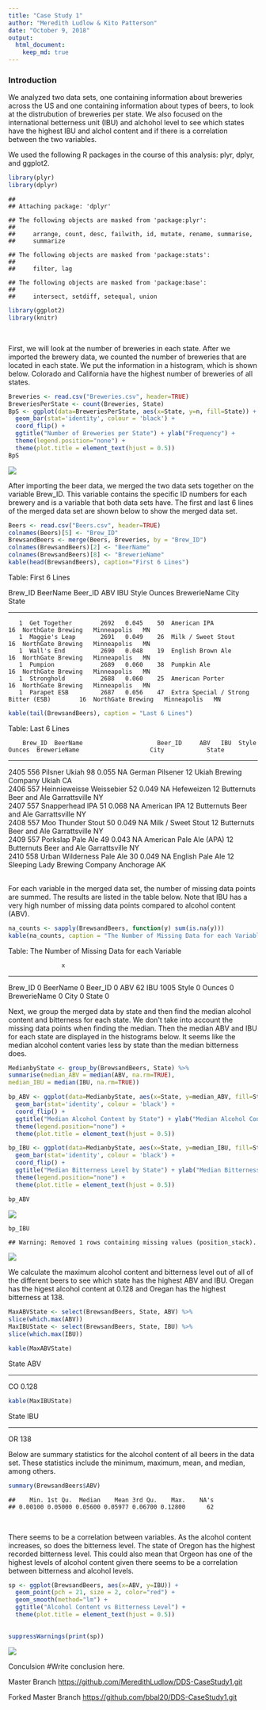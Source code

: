 ```yaml
---
title: "Case Study 1"
author: "Meredith Ludlow & Kito Patterson"
date: "October 9, 2018"
output: 
  html_document:
    keep_md: true
---
```

### Introduction
We analyzed two data sets, one containing information about breweries across the US and one containing information about types of beers, to look at the distrubution of breweries per state. We also focused on the international betterness unit (IBU) and alchohol level to see which states have the highest IBU and alchol content and if there is a correlation between the two variables.
</br>

We used the following R packages in the course of this analysis: plyr, dplyr, and ggplot2.

```r
library(plyr)
library(dplyr)
```

```
## 
## Attaching package: 'dplyr'
```

```
## The following objects are masked from 'package:plyr':
## 
##     arrange, count, desc, failwith, id, mutate, rename, summarise,
##     summarize
```

```
## The following objects are masked from 'package:stats':
## 
##     filter, lag
```

```
## The following objects are masked from 'package:base':
## 
##     intersect, setdiff, setequal, union
```

```r
library(ggplot2)
library(knitr)
```
</br>


First, we will look at the number of breweries in each state. After we imported the brewery data, we counted the number of breweries that are located in each state. We put the information in a histogram, which is shown below. Colorado and California have the highest number of breweries of all states.

```r
Breweries <- read.csv("Breweries.csv", header=TRUE)
BreweriesPerState <- count(Breweries, State)
BpS <- ggplot(data=BreweriesPerState, aes(x=State, y=n, fill=State)) + 
  geom_bar(stat='identity', colour = 'black') +
  coord_flip() + 
  ggtitle("Number of Breweries per State") + ylab("Frequency") +
  theme(legend.position="none") +
  theme(plot.title = element_text(hjust = 0.5))
BpS
```

![](CaseStudy_files/figure-html/unnamed-chunk-2-1.png)<!-- -->
</br>


After importing the beer data, we merged the two data sets together on the variable Brew_ID. This variable contains the specific ID numbers for each brewery and is a variable that both data sets have. The first and last 6 lines of the merged data set are shown below to show the merged data set.

```r
Beers <- read.csv("Beers.csv", header=TRUE)
colnames(Beers)[5] <- "Brew_ID"
BrewsandBeers <- merge(Beers, Breweries, by = "Brew_ID")
colnames(BrewsandBeers)[2] <- "BeerName"
colnames(BrewsandBeers)[8] <- "BrewerieName"
kable(head(BrewsandBeers), caption="First 6 Lines")
```



Table: First 6 Lines

 Brew_ID  BeerName         Beer_ID     ABV   IBU  Style                                  Ounces  BrewerieName        City          State 
--------  --------------  --------  ------  ----  ------------------------------------  -------  ------------------  ------------  ------
       1  Get Together        2692   0.045    50  American IPA                               16  NorthGate Brewing   Minneapolis   MN    
       1  Maggie's Leap       2691   0.049    26  Milk / Sweet Stout                         16  NorthGate Brewing   Minneapolis   MN    
       1  Wall's End          2690   0.048    19  English Brown Ale                          16  NorthGate Brewing   Minneapolis   MN    
       1  Pumpion             2689   0.060    38  Pumpkin Ale                                16  NorthGate Brewing   Minneapolis   MN    
       1  Stronghold          2688   0.060    25  American Porter                            16  NorthGate Brewing   Minneapolis   MN    
       1  Parapet ESB         2687   0.056    47  Extra Special / Strong Bitter (ESB)        16  NorthGate Brewing   Minneapolis   MN    

```r
kable(tail(BrewsandBeers), caption = "Last 6 Lines")
```



Table: Last 6 Lines

        Brew_ID  BeerName                     Beer_ID     ABV   IBU  Style                      Ounces  BrewerieName                    City            State 
-----  --------  --------------------------  --------  ------  ----  ------------------------  -------  ------------------------------  --------------  ------
2405        556  Pilsner Ukiah                     98   0.055    NA  German Pilsener                12  Ukiah Brewing Company           Ukiah           CA    
2406        557  Heinnieweisse Weissebier          52   0.049    NA  Hefeweizen                     12  Butternuts Beer and Ale         Garrattsville   NY    
2407        557  Snapperhead IPA                   51   0.068    NA  American IPA                   12  Butternuts Beer and Ale         Garrattsville   NY    
2408        557  Moo Thunder Stout                 50   0.049    NA  Milk / Sweet Stout             12  Butternuts Beer and Ale         Garrattsville   NY    
2409        557  Porkslap Pale Ale                 49   0.043    NA  American Pale Ale (APA)        12  Butternuts Beer and Ale         Garrattsville   NY    
2410        558  Urban Wilderness Pale Ale         30   0.049    NA  English Pale Ale               12  Sleeping Lady Brewing Company   Anchorage       AK    
</br>


For each variable in the merged data set, the number of missing data points are summed. The results are listed in the table below. Note that IBU has a very high number of missing data points compared to alcohol content (ABV).

```r
na_counts <- sapply(BrewsandBeers, function(y) sum(is.na(y)))
kable(na_counts, caption = "The Number of Missing Data for each Variable")
```



Table: The Number of Missing Data for each Variable

                   x
-------------  -----
Brew_ID            0
BeerName           0
Beer_ID            0
ABV               62
IBU             1005
Style              0
Ounces             0
BrewerieName       0
City               0
State              0
</br>


Next, we group the merged data by state and then find the median alcohol content and bitterness for each state. We don't take into account the missing data points when finding the median. Then the median ABV and IBU for each state are displayed in the histograms below. It seems like the median alcohol content varies less by state than the median bitterness does.

```r
MedianbyState <- group_by(BrewsandBeers, State) %>%
summarise(median_ABV = median(ABV, na.rm=TRUE),
median_IBU = median(IBU, na.rm=TRUE))

bp_ABV <- ggplot(data=MedianbyState, aes(x=State, y=median_ABV, fill=State)) +
  geom_bar(stat='identity', colour = 'black') +
  coord_flip() + 
  ggtitle("Median Alcohol Content by State") + ylab("Median Alcohol Content") +
  theme(legend.position="none") +
  theme(plot.title = element_text(hjust = 0.5))

bp_IBU <- ggplot(data=MedianbyState, aes(x=State, y=median_IBU, fill=State)) +
  geom_bar(stat='identity', colour = 'black') +
  coord_flip() + 
  ggtitle("Median Bitterness Level by State") + ylab("Median Bitterness") +
  theme(legend.position="none") +
  theme(plot.title = element_text(hjust = 0.5))

bp_ABV
```

![](CaseStudy_files/figure-html/unnamed-chunk-5-1.png)<!-- -->

```r
bp_IBU
```

```
## Warning: Removed 1 rows containing missing values (position_stack).
```

![](CaseStudy_files/figure-html/unnamed-chunk-5-2.png)<!-- -->
</br>


We calculate the maximum alcohol content and bitterness level out of all of the different beers to see which state has the highest ABV and IBU. Oregan has the higest alcohol content at 0.128 and Oregan has the highest bitterness at 138.

```r
MaxABVState <- select(BrewsandBeers, State, ABV) %>%
slice(which.max(ABV))
MaxIBUState <- select(BrewsandBeers, State, IBU) %>%
slice(which.max(IBU))

kable(MaxABVState)
```



State      ABV
------  ------
CO       0.128

```r
kable(MaxIBUState)
```



State    IBU
------  ----
OR       138
</br>


Below are summary statistics for the alcohol content of all beers in the data set. These statistics include the minimum, maximum, mean, and median, among others.

```r
summary(BrewsandBeers$ABV)
```

```
##    Min. 1st Qu.  Median    Mean 3rd Qu.    Max.    NA's 
## 0.00100 0.05000 0.05600 0.05977 0.06700 0.12800      62
```
</br>


There seems to be a correlation between variables. As the alcohol content increases, 
so does the bitterness level. The state of Oregon has the highest recorded bitterness level. This could also mean that Orgeon has one of the highest levels of alcohol content given there seems to be a correlation between bitterness and alcohol levels.

```r
sp <- ggplot(BrewsandBeers, aes(x=ABV, y=IBU)) + 
  geom_point(pch = 21, size = 2, color="red") +
  geom_smooth(method="lm") + 
  ggtitle("Alcohol Content vs Bitterness Level") +
  theme(plot.title = element_text(hjust = 0.5))
  

suppressWarnings(print(sp))
```

![](CaseStudy_files/figure-html/unnamed-chunk-8-1.png)<!-- -->
</br>


Conculsion
#Write conclusion here.
</br>


Master Branch
https://github.com/MeredithLudlow/DDS-CaseStudy1.git

Forked Master Branch
https://github.com/bbal20/DDS-CaseStudy1.git



